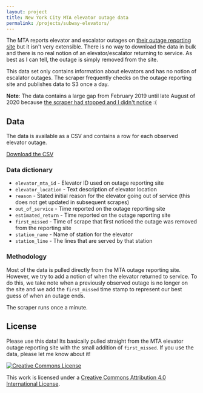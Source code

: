 ```yaml
---
layout: project
title: New York City MTA elevator outage data
permalink: /projects/subway-elevators/
---
```


The MTA reports elevator and escalator outages on [their outage reporting site](https://advisory.mtanyct.info/EEoutage/EEOutageReport.aspx?StationID=All) but it isn't very extensible. There is no way to download the data in bulk and there is no real notion of an elevator/escalator returning to service. As best as I can tell, the outage is simply removed from the site.

This data set only contains information about elevators and has no notion of escalator outages. The scraper frequently checks on the outage reporting site and publishes data to S3 once a day.

**Note**: The data contains a large gap from February 2019 until late August of 2020 because [the scraper had stopped and I didn't notice](https://twitter.com/jeremiak/status/1299051108300513280) :(

## Data
The data is available as a CSV and contains a row for each observed elevator outage.

<div class="center">
  <a 
  class="p1"
  href="https://s3.amazonaws.com/nyc-mta-elevator-outages/mta_elevator_outages.csv">Download the CSV</a>
  <p class="h6 italic" id="js-data-last-updated"></p>
</div>


### Data dictionary
* `elevator_mta_id` - Elevator ID used on outage reporting site
* `elevator_location` - Text description of elevator location
* `reason` - Stated initial reason for the elevator going out of service (this does not get updated in subsequent scrapes)
* `out_of_service` - Time reported on the outage reporting site
* `estimated_return` - Time reported on the outage reporting site
* `first_missed` - Time of scrape that first noticed the outage was removed from the reporting site
* `station_name` - Name of station for the elevator
* `station_line` - The lines that are served by that station


### Methodology
Most of the data is pulled directly from the MTA outage reporting site. However, we try to add a notion of when the elevator returned to service. To do this, we take note when a previously observed outage is no longer on the site and we add the `first_missed` time stamp to represent our best guess of when an outage ends.

The scraper runs once a minute.

## License
Please use this data! Its basically pulled straight from the MTA elevator outage reporting site with the small addition of `first_missed`. If you use the data, please let me know about it!

<a class="no-hover" rel="license" href="http://creativecommons.org/licenses/by/4.0/" style="background-color: transparent; padding: 0;">
  <img alt="Creative Commons License" style="border-width:0" src="https://i.creativecommons.org/l/by/4.0/88x31.png" />
</a>

This work is licensed under a <a rel="license" href="http://creativecommons.org/licenses/by/4.0/">Creative Commons Attribution 4.0 International License</a>.

<script>
  var updatedEl = document.querySelector('#js-data-last-updated')
  var url = 'https://s3.amazonaws.com/nyc-mta-elevator-outages/mta_elevator_outages.csv'
  fetch(url, { method: 'HEAD' }).then(response => {
    var lastModifiedHeader = response.headers.get('Last-Modified')
    var lastModifiedDate = new Date(lastModifiedHeader)
    var lastModified = lastModifiedDate.toLocaleDateString('en-us')
    updatedEl.innerText = 'Last updated on ' + lastModified
  })
</script>
